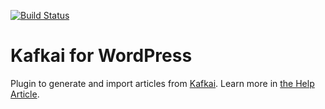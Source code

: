 [![Build Status](https://github.com/teamniteo/kafkai-plugin/workflows/Tests/badge.svg)](https://github.com/teamniteo/kafkai-plugin/actions)

Kafkai for WordPress
====================

Plugin to generate and import articles from [Kafkai](https://kafkai.com/). Learn more in [the Help Article](https://help.kafkai.com/article/268-kafkai-plugin).
